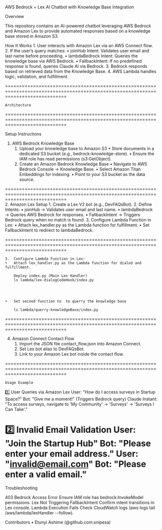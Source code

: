 AWS Bedrock + Lex AI Chatbot with Knowledge Base Integration

Overview

This repository contains an AI-powered chatbot leveraging AWS Bedrock and Amazon Lex to provide automated responses based on a knowledge base stored in Amazon S3.

How It Works
	1.	User interacts with Amazon Lex via an AWS Connect flow.
	2.	If the user’s query matches:
        •	joinHub Intent: Validates user email and last name before proceeding.
        •	lambdaBedrock Intent: Queries the knowledge base via AWS Bedrock.
        •	FallbackIntent: If no predefined response is found, queries Claude AI via Bedrock.
	3.	Bedrock responds based on retrieved data from the Knowledge Base.
	4.	AWS Lambda handles logic, validation, and fulfillment.


==================================================================================================================================    


    Architecture

==================================================================================================================================    





Setup Instructions

1. AWS Bedrock Knowledge Base
	1.	Upload your knowledge base to Amazon S3
	•	Store documents in a dedicated S3 bucket (e.g., bedrock-knowledge-store).
	•	Ensure the IAM role has read permissions (s3:GetObject).
	2.	Create an Amazon Bedrock Knowledge Base
	•	Navigate to AWS Bedrock Console → Knowledge Base.
	•	Select Amazon Titan Embeddings for indexing.
	•	Point to your S3 bucket as the data source.


==================================================================================================================================    
2. Amazon Lex Setup
	1.	Create a Lex V2 bot (e.g., DevFAQsBot).
	2.	Define Intents:
	•	joinHub → Validates user email and last name.
	•	lambdaBedrock → Queries AWS Bedrock for responses.
	•	FallbackIntent → Triggers Bedrock query when no match is found.
	3.	Configure Lambda Function in Lex:
	•	Attach lex_handler.py as the Lambda function for fulfillment.
	•	Set FallbackIntent to redirect to lambdaBedrock.




==================================================================================================================================    

	3.	Configure Lambda Function in Lex:
	•	Attach lex_handler.py as the Lambda function for dialod and fulfillment.

        Deploy index.py (Main Lex Handler)
        ls lambda/lex-dialogCodeHook/index.py




	•	Set second function to  to querry the knowledge base

        ls lambda/querry-knowledgeBase/index.py


==================================================================================================================================    

4. Amazon Connect Contact Flow
	1.	Import the JSON file contact_flow.json into Amazon Connect.
	2.	Set Lex bot alias to DevFAQsBot.
	3.	Link to your Amazon Lex bot inside the contact flow.


==================================================================================================================================

    Usage Example

1️⃣ User Queries via Amazon Lex
User: "How do I access surveys in Startup Space?"
Bot: "Give me a moment!" (Triggers Bedrock query)
Claude Instant: "To access surveys, navigate to 'My Community' → 'Surveys' → 'Surveys I Can Take'."


2️⃣ Invalid Email Validation
User: "Join the Startup Hub"
Bot: "Please enter your email address."
User: "invalid@email.com"
Bot: "Please enter a valid email."
==================================================================================================================================


Troubleshooting

403 Bedrock Access Error	Ensure IAM role has bedrock:InvokeModel permissions.
Lex Not Triggering FallbackIntent	Confirm intent transitions in Lex console.
Lambda Execution Fails	Check CloudWatch logs (aws logs tail /aws/lambda/lexHandler --follow).


Contributors
	•	Etunyi Ashime (@github.com:snipesa)